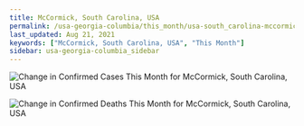 ```yaml
---
title: McCormick, South Carolina, USA
permalink: /usa-georgia-columbia/this_month/usa-south_carolina-mccormick-30_days.html
last_updated: Aug 21, 2021
keywords: ["McCormick, South Carolina, USA", "This Month"]
sidebar: usa-georgia-columbia_sidebar
---
```


![Change in Confirmed Cases This Month for McCormick, South Carolina, USA](/covid_tracker/images/graphs/usa-south_carolina-mccormick-delta_confirmed-30_days_graph.png)

![Change in Confirmed Deaths This Month for McCormick, South Carolina, USA](/covid_tracker/images/graphs/usa-south_carolina-mccormick-delta_deaths-30_days_graph.png)
